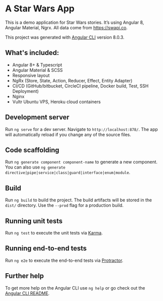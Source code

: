 # A Star Wars App

This is a demo application for Star Wars stories. It’s using Angular 8, Angular Material, Ngrx. All data come from https://swapi.co.

This project was generated with [Angular CLI](https://github.com/angular/angular-cli) version 8.0.3.

## What's included:

- Angular 8+ & Typescript
- Angular Material & SCSS
- Responsive layout
- NgRx (Store, State, Action, Reducer, Effect, Entity Adapter)
- CI/CD (GitHub/bitbucket, CircleCI pipeline, Docker build, Test, SSH Deployment)
- Nginx
- Vultr Ubuntu VPS, Heroku cloud containers

## Development server

Run `ng serve` for a dev server. Navigate to `http://localhost:878/`. The app will automatically reload if you change any of the source files.

## Code scaffolding

Run `ng generate component component-name` to generate a new component. You can also use `ng generate directive|pipe|service|class|guard|interface|enum|module`.

## Build

Run `ng build` to build the project. The build artifacts will be stored in the `dist/` directory. Use the `--prod` flag for a production build.

## Running unit tests

Run `ng test` to execute the unit tests via [Karma](https://karma-runner.github.io).

## Running end-to-end tests

Run `ng e2e` to execute the end-to-end tests via [Protractor](http://www.protractortest.org/).

## Further help

To get more help on the Angular CLI use `ng help` or go check out the [Angular CLI README](https://github.com/angular/angular-cli/blob/master/README.md).
